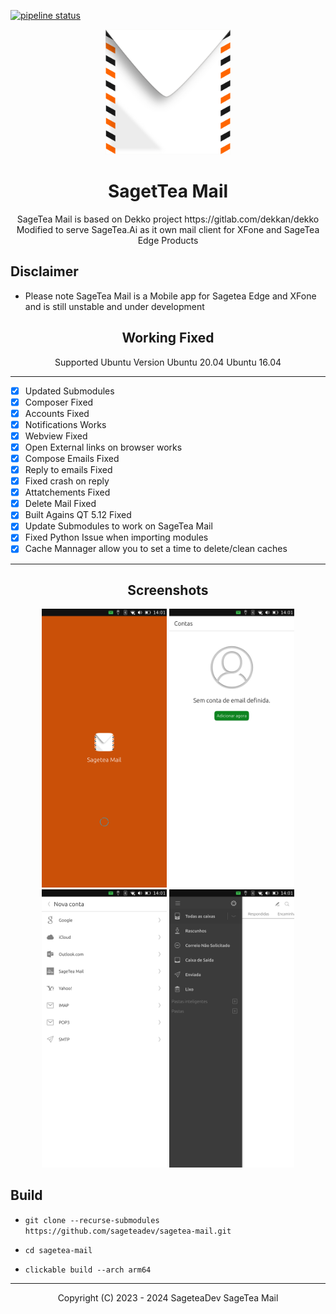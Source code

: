 [![pipeline status](https://gitlab.sagetea.ai/xfone/sagemail/sagetea-mail/badges/focal/pipeline.svg)](https://gitlab.sagetea.ai/xfone/sagemail/sagetea-mail/commits/focal)

<p align="center">
<img width="200px" src="SageteaMail/app/assets/icons/dekko/sageteamail.png" />
</p>

<div align="center">
<h1>SagetTea Mail</h1>
</div>

<div align="center">
  SageTea Mail is based on Dekko project https://gitlab.com/dekkan/dekko
  Modified to serve SageTea.Ai as it own mail client for XFone and SageTea Edge Products
</div>

## Disclaimer
- Please note SageTea Mail is a Mobile app for Sagetea Edge and XFone and is still unstable and under development

<div align="center">
<h2> Working Fixed</h2>
</div>

<div align="center">
Supported Ubuntu Version
Ubuntu 20.04
Ubuntu 16.04
</div>

----------------
- [X] Updated Submodules
- [X] Composer Fixed
- [X] Accounts Fixed
- [X] Notifications Works
- [X] Webview Fixed
- [X] Open External links on browser works
- [X] Compose Emails Fixed
- [X] Reply to emails Fixed
- [X] Fixed crash on reply
- [X] Attatchements Fixed
- [X] Delete Mail Fixed
- [X] Built Agains QT 5.12 Fixed
- [X] Update Submodules to work on SageTea Mail
- [X] Fixed Python Issue when importing modules
- [X] Cache Mannager allow you to set a time to delete/clean caches

_____________________________________

<div align="center">

## Screenshots

<p float="center">
  <img src="/docs/assets/sageteamail.png" width="200" />
  <img src="/docs/assets/sageteamail2.png" width="200" /> 
  <img src="/docs/assets/sageteamail3.png" width="200" />
  <img src="/docs/assets/sageteamail4.png" width="200" />
</p>

</div>

## Build
- ` git clone --recurse-submodules https://github.com/sageteadev/sagetea-mail.git `

- ` cd sagetea-mail `

- ` clickable build --arch arm64 `

_________________________________________

<div align="center">
Copyright (C) 2023 - 2024 SageteaDev <support@sagetea.ai> SageTea Mail
</div>
